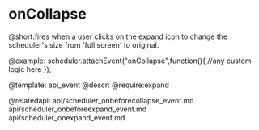 onCollapse
=============
@short:fires when a user clicks on the expand icon to change the scheduler's size from 'full screen' to original.
	

@example:
scheduler.attachEvent("onCollapse",function(){
	//any custom logic here
});

@template:	api_event
@descr:
@require:expand


@relatedapi:
	api/scheduler_onbeforecollapse_event.md
	api/scheduler_onbeforeexpand_event.md
	api/scheduler_onexpand_event.md